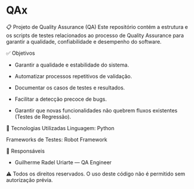 # QAx
📋 Projeto de Quality Assurance (QA)
Este repositório contém a estrutura e os scripts de testes relacionados ao processo de Quality Assurance para garantir a qualidade, confiabilidade e desempenho do software.

✅ Objetivos
- Garantir a qualidade e estabilidade do sistema.

- Automatizar processos repetitivos de validação.

- Documentar os casos de testes e resultados.

- Facilitar a detecção precoce de bugs.

- Garantir que novas funcionalidades não quebrem fluxos existentes (Testes de Regressão).

🚀 Tecnologias Utilizadas
Linguagem: Python

Frameworks de Testes: Robot Framework

👥 Responsáveis
- Guilherme Radel Uriarte — QA Engineer

⚠️ Todos os direitos reservados. O uso deste código não é permitido sem autorização prévia.
